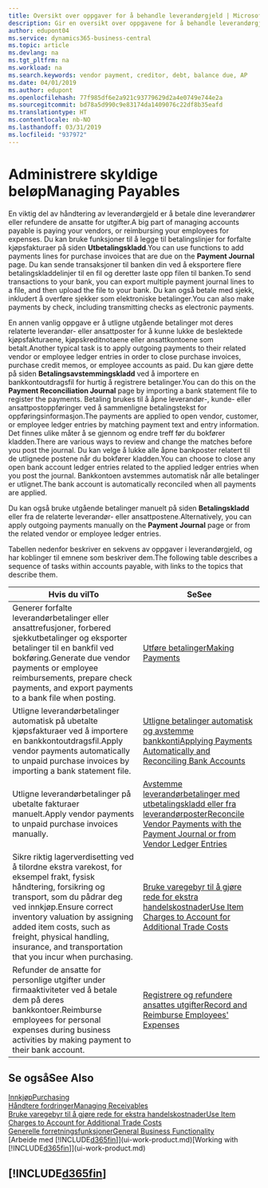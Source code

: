 ```yaml
---
title: Oversikt over oppgaver for å behandle leverandørgjeld | Microsoft-dokumentasjon
description: Gir en oversikt over oppgavene for å behandle leverandørgjeld, for eksempel betale kreditorer eller utligne utgående betalinger mot poster for å lukke fakturaer eller kreditnotaer.
author: edupont04
ms.service: dynamics365-business-central
ms.topic: article
ms.devlang: na
ms.tgt_pltfrm: na
ms.workload: na
ms.search.keywords: vendor payment, creditor, debt, balance due, AP
ms.date: 04/01/2019
ms.author: edupont
ms.openlocfilehash: 77f985df6e2a921c93779629d2a4e0749e744e2a
ms.sourcegitcommit: bd78a5d990c9e83174da1409076c22df8b35eafd
ms.translationtype: HT
ms.contentlocale: nb-NO
ms.lasthandoff: 03/31/2019
ms.locfileid: "937972"
---
```

# <a name="managing-payables"></a><span data-ttu-id="311e4-103">Administrere skyldige beløp</span><span class="sxs-lookup"><span data-stu-id="311e4-103">Managing Payables</span></span>

<span data-ttu-id="311e4-104">En viktig del av håndtering av leverandørgjeld er å betale dine leverandører eller refundere de ansatte for utgifter.</span><span class="sxs-lookup"><span data-stu-id="311e4-104">A big part of managing accounts payable is paying your vendors, or reimbursing your employees for expenses.</span></span> <span data-ttu-id="311e4-105">Du kan bruke funksjoner til å legge til betalingslinjer for forfalte kjøpsfakturaer på siden **Utbetalingskladd**.</span><span class="sxs-lookup"><span data-stu-id="311e4-105">You can use functions to add payments lines for purchase invoices that are due on the **Payment Journal** page.</span></span> <span data-ttu-id="311e4-106">Du kan sende transaksjoner til banken din ved å eksportere flere betalingskladdelinjer til en fil og deretter laste opp filen til banken.</span><span class="sxs-lookup"><span data-stu-id="311e4-106">To send transactions to your bank, you can export multiple payment journal lines to a file, and then upload the file to your bank.</span></span> <span data-ttu-id="311e4-107">Du kan også betale med sjekk, inkludert å overføre sjekker som elektroniske betalinger.</span><span class="sxs-lookup"><span data-stu-id="311e4-107">You can also make payments by check, including transmitting checks as electronic payments.</span></span>

<span data-ttu-id="311e4-108">En annen vanlig oppgave er å utligne utgående betalinger mot deres relaterte leverandør- eller ansattposter for å kunne lukke de beslektede kjøpsfakturaene, kjøpskreditnotaene eller ansattkontoene som betalt.</span><span class="sxs-lookup"><span data-stu-id="311e4-108">Another typical task is to apply outgoing payments to their related vendor or employee ledger entries in order to close purchase invoices, purchase credit memos, or employee accounts as paid.</span></span> <span data-ttu-id="311e4-109">Du kan gjøre dette på siden **Betalingsavstemmingskladd** ved å importere en bankkontoutdragsfil for hurtig å registrere betalinger.</span><span class="sxs-lookup"><span data-stu-id="311e4-109">You can do this on the **Payment Reconciliation Journal** page by importing a bank statement file to register the payments.</span></span> <span data-ttu-id="311e4-110">Betaling brukes til å åpne leverandør-, kunde- eller ansattpostoppføringer ved å sammenligne betalingstekst for oppføringsinformasjon.</span><span class="sxs-lookup"><span data-stu-id="311e4-110">The payments are applied to open vendor, customer, or employee ledger entries by matching payment text and entry information.</span></span> <span data-ttu-id="311e4-111">Det finnes ulike måter å se gjennom og endre treff før du bokfører kladden.</span><span class="sxs-lookup"><span data-stu-id="311e4-111">There are various ways to review and change the matches before you post the journal.</span></span> <span data-ttu-id="311e4-112">Du kan velge å lukke alle åpne bankposter relatert til de utlignede postene når du bokfører kladden.</span><span class="sxs-lookup"><span data-stu-id="311e4-112">You can choose to close any open bank account ledger entries related to the applied ledger entries when you post the journal.</span></span> <span data-ttu-id="311e4-113">Bankkontoen avstemmes automatisk når alle betalinger er utlignet.</span><span class="sxs-lookup"><span data-stu-id="311e4-113">The bank account is automatically reconciled when all payments are applied.</span></span>

<span data-ttu-id="311e4-114">Du kan også bruke utgående betalinger manuelt på siden **Betalingskladd** eller fra de relaterte leverandør- eller ansattpostene.</span><span class="sxs-lookup"><span data-stu-id="311e4-114">Alternatively, you can apply outgoing payments manually on the **Payment Journal** page or from the related vendor or employee ledger entries.</span></span>

<span data-ttu-id="311e4-115">Tabellen nedenfor beskriver en sekvens av oppgaver i leverandørgjeld, og har koblinger til emnene som beskriver dem.</span><span class="sxs-lookup"><span data-stu-id="311e4-115">The following table describes a sequence of tasks within accounts payable, with links to the topics that describe them.</span></span>

| <span data-ttu-id="311e4-116">Hvis du vil</span><span class="sxs-lookup"><span data-stu-id="311e4-116">To</span></span> | <span data-ttu-id="311e4-117">Se</span><span class="sxs-lookup"><span data-stu-id="311e4-117">See</span></span> |
| --- | --- |
| <span data-ttu-id="311e4-118">Generer forfalte leverandørbetalinger eller ansattrefusjoner, forbered sjekkutbetalinger og eksporter betalinger til en bankfil ved bokføring.</span><span class="sxs-lookup"><span data-stu-id="311e4-118">Generate due vendor payments or employee reimbursements, prepare check payments, and export payments to a bank file when posting.</span></span> |[<span data-ttu-id="311e4-119">Utføre betalinger</span><span class="sxs-lookup"><span data-stu-id="311e4-119">Making Payments</span></span>](payables-make-payments.md) |
| <span data-ttu-id="311e4-120">Utligne leverandørbetalinger automatisk på ubetalte kjøpsfakturaer ved å importere en bankkontoutdragsfil.</span><span class="sxs-lookup"><span data-stu-id="311e4-120">Apply vendor payments automatically to unpaid purchase invoices by importing a bank statement file.</span></span> |[<span data-ttu-id="311e4-121">Utligne betalinger automatisk og avstemme bankkonti</span><span class="sxs-lookup"><span data-stu-id="311e4-121">Applying Payments Automatically and Reconciling Bank Accounts</span></span>](receivables-apply-payments-auto-reconcile-bank-accounts.md) |
| <span data-ttu-id="311e4-122">Utligne leverandørbetalinger på ubetalte fakturaer manuelt.</span><span class="sxs-lookup"><span data-stu-id="311e4-122">Apply vendor payments to unpaid purchase invoices manually.</span></span> |[<span data-ttu-id="311e4-123">Avstemme leverandørbetalinger med utbetalingskladd eller fra leverandørposter</span><span class="sxs-lookup"><span data-stu-id="311e4-123">Reconcile Vendor Payments with the Payment Journal or from Vendor Ledger Entries</span></span>](payables-how-apply-purchase-transactions-manually.md) |
|<span data-ttu-id="311e4-124">Sikre riktig lagerverdisetting ved å tilordne ekstra varekost, for eksempel frakt, fysisk håndtering, forsikring og transport, som du pådrar deg ved innkjøp.</span><span class="sxs-lookup"><span data-stu-id="311e4-124">Ensure correct inventory valuation by assigning added item costs, such as freight, physical handling, insurance, and transportation that you incur when purchasing.</span></span>|[<span data-ttu-id="311e4-125">Bruke varegebyr til å gjøre rede for ekstra handelskostnader</span><span class="sxs-lookup"><span data-stu-id="311e4-125">Use Item Charges to Account for Additional Trade Costs</span></span>](payables-how-assign-item-charges.md)|
|<span data-ttu-id="311e4-126">Refunder de ansatte for personlige utgifter under firmaaktiviteter ved å betale dem på deres bankkontoer.</span><span class="sxs-lookup"><span data-stu-id="311e4-126">Reimburse employees for personal expenses during business activities by making payment to their bank account.</span></span>|[<span data-ttu-id="311e4-127">Registrere og refundere ansattes utgifter</span><span class="sxs-lookup"><span data-stu-id="311e4-127">Record and Reimburse Employees' Expenses</span></span>](finance-how-record-reimburse-employee-expenses.md)|

## <a name="see-also"></a><span data-ttu-id="311e4-128">Se også</span><span class="sxs-lookup"><span data-stu-id="311e4-128">See Also</span></span>
[<span data-ttu-id="311e4-129">Innkjøp</span><span class="sxs-lookup"><span data-stu-id="311e4-129">Purchasing</span></span>](purchasing-manage-purchasing.md)  
[<span data-ttu-id="311e4-130">Håndtere fordringer</span><span class="sxs-lookup"><span data-stu-id="311e4-130">Managing Receivables</span></span>](receivables-manage-receivables.md)  
[<span data-ttu-id="311e4-131">Bruke varegebyr til å gjøre rede for ekstra handelskostnader</span><span class="sxs-lookup"><span data-stu-id="311e4-131">Use Item Charges to Account for Additional Trade Costs</span></span>](payables-how-assign-item-charges.md)  
[<span data-ttu-id="311e4-132">Generelle forretningsfunksjoner</span><span class="sxs-lookup"><span data-stu-id="311e4-132">General Business Functionality</span></span>](ui-across-business-areas.md)  
<span data-ttu-id="311e4-133">[Arbeide med [!INCLUDE[d365fin](includes/d365fin_md.md)]](ui-work-product.md)</span><span class="sxs-lookup"><span data-stu-id="311e4-133">[Working with [!INCLUDE[d365fin](includes/d365fin_md.md)]](ui-work-product.md)</span></span>

## [!INCLUDE[d365fin](includes/free_trial_md.md)]  
